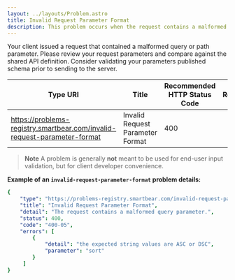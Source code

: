 ```yaml
---
layout: ../layouts/Problem.astro
title: Invalid Request Parameter Format
description: This problem occurs when the request contains a malformed query or path parameter.
---
```


Your client issued a request that contained a malformed query or path parameter. Please review your request parameters and compare against the shared API definition. Consider validating your parameters published schema prior to sending to the server.

| Type URI | Title | Recommended HTTP Status Code | Reference |
|----------|-------|------------------------------|-----------|
|https://problems-registry.smartbear.com/invalid-request-parameter-format|Invalid Request Parameter Format|400||

> **Note** A problem is generally **not** meant to be used for end-user input validation, but for client developer convenience. 


**Example of an `invalid-request-parameter-format` problem details:**
```yaml
{
    "type": "https://problems-registry.smartbear.com/invalid-request-parameter-format",
    "title": "Invalid Request Parameter Format",
    "detail": "The request contains a malformed query parameter.",
    "status": 400,
    "code": "400-05",
    "errors": [
        {
            "detail": "the expected string values are ASC or DSC",
            "parameter": "sort"
        }
     ]
}
```

